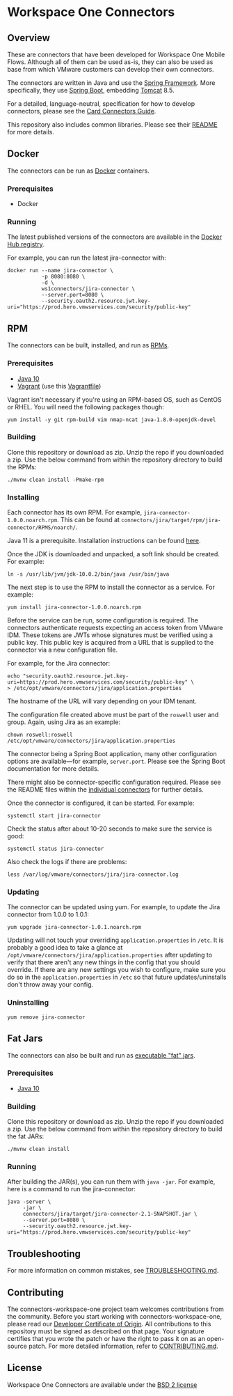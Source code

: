 # Workspace One Connectors

## Overview

These are connectors that have been developed for Workspace One Mobile Flows. Although all of them can be used as-is,
they can also be used as base from which VMware customers can develop their own connectors.

The connectors are written in Java and use the [Spring Framework](https://spring.io/). More specifically, they use
[Spring Boot](https://projects.spring.io/spring-boot/), embedding [Tomcat](http://tomcat.apache.org/) 8.5.

For a detailed, language-neutral, specification for how to develop connectors, please see the
[Card Connectors Guide](https://github.com/vmwaresamples/card-connectors-guide).

This repository also includes common libraries. Please see their [README](https://github.com/vmware/connectors-workspace-one/blob/master/common/README.md) for more details.

## Docker

The connectors can be run as [Docker](https://www.docker.com/) containers.

### Prerequisites

* Docker

### Running

The latest published versions of the connectors are available in the [Docker Hub registry](https://hub.docker.com/u/ws1connectors/).

For example, you can run the latest jira-connector with:

```
docker run --name jira-connector \
           -p 8080:8080 \
           -d \
           ws1connectors/jira-connector \
           --server.port=8080 \
           --security.oauth2.resource.jwt.key-uri="https://prod.hero.vmwservices.com/security/public-key"
```

## RPM

The connectors can be built, installed, and run as [RPMs](http://rpm.org/).

### Prerequisites

* [Java 10](https://www.java.com/en/download/help/index_installing.xml)
* [Vagrant](https://www.vagrantup.com/) (use this [Vagrantfile](https://github.com/vmware/connectors-workspace-one/blob/master/Vagrantfile))

Vagrant isn't necessary if you're using an RPM-based OS, such as CentOS or RHEL. You will need the following packages though:

```
yum install -y git rpm-build vim nmap-ncat java-1.8.0-openjdk-devel
```

### Building

Clone this repository or download as zip.
Unzip the repo if you downloaded a zip.
Use the below command from within the repository directory to build the RPMs:

```
./mvnw clean install -Pmake-rpm
```

### Installing

Each connector has its own RPM. For example, `jira-connector-1.0.0.noarch.rpm`. This can be found at `connectors/jira/target/rpm/jira-connector/RPMS/noarch/`.

Java 11 is a prerequisite. Installation instructions can be found [here](http://openjdk.java.net/install/).

Once the JDK is downloaded and unpacked, a soft link should be created. For example:

```
ln -s /usr/lib/jvm/jdk-10.0.2/bin/java /usr/bin/java 
```

The next step is to use the RPM to install the connector as a service. For example:

```
yum install jira-connector-1.0.0.noarch.rpm
```

Before the service can be run, some configuration is required. The connectors authenticate requests expecting an access token from VMware IDM. These tokens are JWTs whose signatures must be verified using a public key. This public key is acquired from a URL that is supplied to the connector via a new configuration file.

For example, for the Jira connector:

```
echo "security.oauth2.resource.jwt.key-uri=https://prod.hero.vmwservices.com/security/public-key" \
> /etc/opt/vmware/connectors/jira/application.properties
```

The hostname of the URL will vary depending on your IDM tenant.

The configuration file created above must be part of the `roswell` user and group. Again, using Jira as an example:

```
chown roswell:roswell /etc/opt/vmware/connectors/jira/application.properties
```

The connector being a Spring Boot application, many other configuration options are available&mdash;for example, `server.port`. Please see the Spring Boot documentation for more details.

There might also be connector-specific configuration required. Please see the README files within the [individual connectors](https://github.com/vmware/connectors-workspace-one/tree/master/connectors) for further details.

Once the connector is configured, it can be started. For example:

```
systemctl start jira-connector
```

Check the status after about 10-20 seconds to make sure the service is good:

```
systemctl status jira-connector
```

Also check the logs if there are problems:

```
less /var/log/vmware/connectors/jira/jira-connector.log
```

### Updating

The connector can be updated using yum. For example, to update the Jira connector from 1.0.0 to 1.0.1:

```
yum upgrade jira-connector-1.0.1.noarch.rpm
```

Updating will not touch your overriding `application.properties` in `/etc`. It is probably a good idea to take a glance at `/opt/vmware/connectors/jira/application.properties` after updating to verify that there aren't any new things in the config that you should override. If there are any new settings you wish to configure, make sure you do so in the `application.properties` in `/etc` so that future updates/uninstalls don't throw away your config.

### Uninstalling

```
yum remove jira-connector
```

## Fat Jars

The connectors can also be built and run as [executable "fat" jars](https://docs.spring.io/spring-boot/docs/current/reference/html/howto-build.html#howto-create-an-executable-jar-with-maven).

### Prerequisites

* [Java 10](https://www.java.com/en/download/help/index_installing.xml)

### Building

Clone this repository or download as zip.
Unzip the repo if you downloaded a zip.
Use the below command from within the repository directory to build the fat JARs:

```
./mvnw clean install
```

### Running

After building the JAR(s), you can run them with `java -jar`.  For example, here is a command to run the jira-connector:

```
java -server \
     -jar \
     connectors/jira/target/jira-connector-2.1-SNAPSHOT.jar \
     --server.port=8080 \
     --security.oauth2.resource.jwt.key-uri="https://prod.hero.vmwservices.com/security/public-key"
```

## Troubleshooting

For more information on common mistakes, see [TROUBLESHOOTING.md](TROUBLESHOOTING.md).

## Contributing

The connectors-workspace-one project team welcomes contributions from the community. Before you start working with
connectors-workspace-one, please read our [Developer Certificate of Origin](https://cla.vmware.com/dco). All
contributions to this repository must be signed as described on that page. Your signature certifies that you wrote
the patch or have the right to pass it on as an open-source patch. For more detailed information, refer
to [CONTRIBUTING.md](CONTRIBUTING.md).

## License

Workspace One Connectors are available under the [BSD 2 license](https://github.com/vmware/connectors-workspace-one/blob/master/LICENSE.txt)
